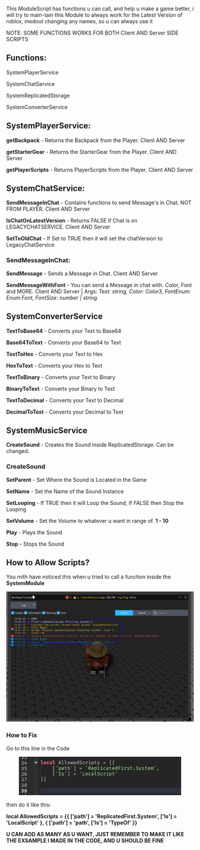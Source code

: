 This ModuleScript has functions u can call, and help u make a game better, i will try to main-tain this Module to always work for the Latest Version of roblox, medout changing any names, so u can always use it


NOTE: SOME FUNCTIONS WORKS FOR BOTH Client AND Server SIDE SCRIPTS





## Functions:



SystemPlayerService

SystemChatService

SystemReplicatedStorage

SystemConverterService






## SystemPlayerService:


**getBackpack** - Returns the Backpack from the Player. Client AND Server

**getStarterGear** - Returns the StarterGear from the Player. Client AND Server

**getPlayerScripts** - Returns PlayerScripts from the Player. Client AND Server






## SystemChatService:


**SendMessageInChat** - Contains functions to send Message's in Chat. NOT FROM PLAYER. Client AND Server

**IsChatOnLatestVersion** - Returns FALSE if Chat is on LEGACYCHATSERVICE. Client AND Server

**SetToOldChat** - If Set to TRUE then it will set the chatVersion to LegacyChatService





### SendMessageInChat:



**SendMessage** - Sends a Message in Chat. Client AND Server

**SendMessageWithFont** - You can send a Message in chat with. Color, Font and MORE. Client AND Server | Args: *Text: string, Color: Color3, FontEnum: Enum.Font, FontSize: number | string*




## SystemConverterService


**TextToBase64** - Converts your Text to Base64

**Base64ToText** - Converts your Base64 to Text

**TextToHex** - Converts your Text to Hex

**HexToText** - Converts your Hex to Text

**TextToBinary** - Converts your Text to Binary

**BinaryToText** - Converts your Binary to Text

**TextToDecimal** - Converts your Text to Decimal

**DecimalToText** - Converts your Decimal to Text




## SystemMusicService

**CreateSound** - Creates the Sound inside ReplicatedStorage. Can be changed.



### CreateSound

**SetParent** - Set Where the Sound is Located in the Game

**SetName** - Set the Name of the Sound Instance

**SetLooping** - If TRUE then it will Loop the Sound, If FALSE then Stop the Looping

**SetVolume** - Set the Volume to whatever u want in range of. **1 - 10**

**Play** - Plays the Sound

**Stop** - Stops the Sound






## How to Allow Scripts?

You mith have noticed this when u tried to call a function inside the **SystemModule**
<p align="center">
   <img src="J232U.PNG">
</p>

### How to Fix

Go to this line in the Code
<p align="center">
   <img src="HowTo.PNG">
</p>
then do it like this:

**local AllowedScripts = {{
	['path'] = 'ReplicatedFirst.System',
	['Is'] = 'LocalScript'
}, {
   ['path'] = 'path',
   ['Is'] = 'TypeOf'
}}**

**U CAN ADD AS MANY AS U WANT, JUST REMEMBER TO MAKE IT LIKE THE EXSAMPLE I MADE IN THE CODE, AND U SHOULD BE FINE**
